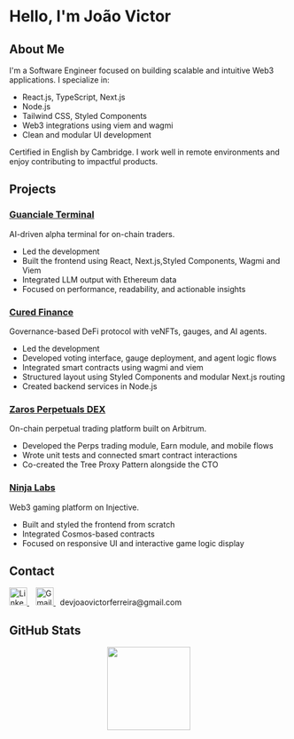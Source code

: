 # Hello, I'm João Victor

## About Me
I'm a Software Engineer focused on building scalable and intuitive Web3 applications. I specialize in:

- React.js, TypeScript, Next.js  
- Node.js
- Tailwind CSS, Styled Components  
- Web3 integrations using viem and wagmi  
- Clean and modular UI development

Certified in English by Cambridge. I work well in remote environments and enjoy contributing to impactful products.


## Projects

### [Guanciale Terminal](https://terminal.guanciale.ai/)
AI-driven alpha terminal for on-chain traders.  

- Led the development
- Built the frontend using React, Next.js,Styled Components, Wagmi and Viem  
- Integrated LLM output with Ethereum data  
- Focused on performance, readability, and actionable insights  


### [Cured Finance](https://testnet.app.curedfi.io/)
Governance-based DeFi protocol with veNFTs, gauges, and AI agents.  

- Led the development
- Developed voting interface, gauge deployment, and agent logic flows  
- Integrated smart contracts using wagmi and viem  
- Structured layout using Styled Components and modular Next.js routing
- Created backend services in Node.js 


### [Zaros Perpetuals DEX](https://x.com/zarosfi)
On-chain perpetual trading platform built on Arbitrum.  
- Developed the Perps trading module, Earn module, and mobile flows  
- Wrote unit tests and connected smart contract interactions  
- Co-created the Tree Proxy Pattern alongside the CTO  


### [Ninja Labs](https://x.com/0xninja_labs)
Web3 gaming platform on Injective.  
- Built and styled the frontend from scratch  
- Integrated Cosmos-based contracts  
- Focused on responsive UI and interactive game logic display  

## Contact

<a href="https://www.linkedin.com/in/jo%C3%A3o-victor-eth/" target="_blank">
  <img src="https://cdn.jsdelivr.net/gh/devicons/devicon/icons/linkedin/linkedin-original.svg" alt="LinkedIn" height="32px" width="32px">
</a>
&nbsp;&nbsp;
<a href="mailto:devjoaovictorferreira@gmail.com">
  <img src="https://upload.wikimedia.org/wikipedia/commons/4/4e/Gmail_Icon.png" alt="Gmail" height="32px" width="32px">
</a>
<span>&nbsp;&nbsp;devjoaovictorferreira@gmail.com</span>


## GitHub Stats

<div align="center">
  <a href="https://github.com/joaovictor-ferreira">
    <img height="150em" src="https://github-readme-stats.vercel.app/api/top-langs/?username=joaovictor-ferreira&theme=aura&hide_border=false&layout=compact"/>
  </a>
</div>
